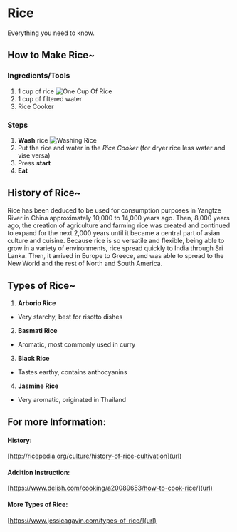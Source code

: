 # Rice
Everything you need to know.

## How to Make Rice~

### Ingredients/Tools
1. 1 cup of rice
![One Cup Of Rice](https://i.pinimg.com/originals/7a/e7/88/7ae78885a655a3245ff20bf801911e69.jpg)
2. 1 cup of filtered water
1. Rice Cooker

### Steps
1. **Wash** rice
![Washing Rice](https://www.tastecooking.com/wp-content/uploads/2010/01/shutterstock_577172221-2000x1333.jpg)
2. Put the rice and water in the _Rice Cooker_  (for dryer rice less water and vise versa)
3. Press **start**
4. **Eat**

## History of Rice~
Rice has been deduced to be used for consumption purposes in Yangtze River in China approximately 10,000 to 14,000 years ago.  Then, 8,000 years ago, the creation of agriculture and farming rice was created and continued to expand for the next 2,000 years until it became a central part of asian culture and cuisine.  Because rice is so versatile and flexible, being able to grow in a variety of environments, rice spread quickly to India through Sri Lanka.  Then, it arrived in Europe to Greece, and was able to spread to the New World and the rest of North and South America.

## Types of Rice~
1. **Arborio Rice**
- Very starchy, best for risotto dishes
2. **Basmati Rice**
- Aromatic, most commonly used in curry
3. **Black Rice**
- Tastes earthy, contains anthocyanins
4. **Jasmine Rice**
- Very aromatic, originated in Thailand

## For more Information:
#### History:
[http://ricepedia.org/culture/history-of-rice-cultivation](url)
#### Addition Instruction:
[https://www.delish.com/cooking/a20089653/how-to-cook-rice/](url)
#### More Types of Rice:
[https://www.jessicagavin.com/types-of-rice/](url)

